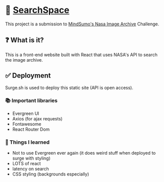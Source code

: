 # :rocket: [SearchSpace](https://searchspace.surge.sh/)
This project is a submission to [MindSumo's Nasa Image Archive](https://www.mindsumo.com/contests/nasa-image-archive) Challenge.

## :question: What is it?
This is a front-end website built with React that uses NASA's API to search the image archive.

## :white_check_mark: Deployment
Surge.sh is used to deploy this static site (API is open access).

### :books: Important libraries
- Evergreen UI
- Axios (for ajax requests)
- Fontawesome
- React Router Dom

### :pencil: Things I learned
- Not to use Evergreen ever again (it does weird stuff when deployed to surge with styling)
- LOTS of react
- latency on search
- CSS styling (backgrounds especially)